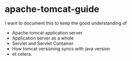# apache-tomcat-guide

I want to document this to keep the good understanding of 

- Apache tomcat application server
- Application server as a whole
- Servlet and Servlet Container
- How tomcat versioning syncs with java version
- et cetera.
